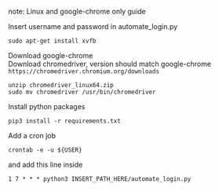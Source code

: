 note: Linux and google-chrome only guide 

Insert username and password in automate_login.py

`sudo apt-get install xvfb`   

Download google-chrome  
Download chromedriver, version should match google-chrome  
`https://chromedriver.chromium.org/downloads`

`unzip chromedriver_linux64.zip`  
`sudo mv chromedriver /usr/bin/chromedriver`  

Install python packages  

`pip3 install -r requirements.txt`  

Add a cron job  

`crontab -e -u ${USER}`  

and add this line inside  

`1 7 * * * python3 INSERT_PATH_HERE/automate_login.py`  


